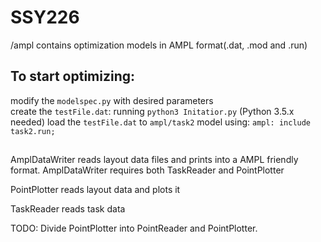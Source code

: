 # SSY226

/ampl contains optimization models in AMPL format(.dat, .mod and .run)


## To start optimizing:
modify the `modelspec.py` with desired parameters  
create the `testFile.dat`: running `python3 Initatior.py` (Python 3.5.x needed)
load the `testFile.dat` to `ampl/task2` model using:
`ampl: include task2.run;`

  
##
AmplDataWriter reads layout data files and prints into a AMPL friendly format. 
AmplDataWriter requires both TaskReader and PointPlotter

PointPlotter reads layout data and plots it

TaskReader reads task data

TODO: Divide PointPlotter into PointReader and PointPlotter.
